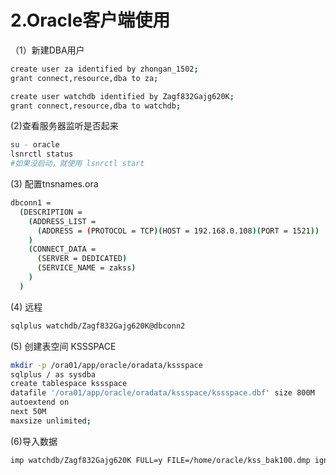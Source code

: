# 2.Oracle客户端使用

（1）新建DBA用户

```bash
create user za identified by zhongan_1502;
grant connect,resource,dba to za;

create user watchdb identified by Zagf832Gajg620K;
grant connect,resource,dba to watchdb;
```

(2)查看服务器监听是否起来

```bash
su - oracle
lsnrctl status
#如果没启动，就使用 lsnrctl start
```

(3) 配置tnsnames.ora

```bash
dbconn1 =
  (DESCRIPTION =
    (ADDRESS_LIST =
      (ADDRESS = (PROTOCOL = TCP)(HOST = 192.168.0.108)(PORT = 1521))
    )
    (CONNECT_DATA =
      (SERVER = DEDICATED)
      (SERVICE_NAME = zakss)
    )
  )
```

(4) 远程

```bash
sqlplus watchdb/Zagf832Gajg620K@dbconn2
```

(5) 创建表空间 KSSSPACE

```bash
mkdir -p /ora01/app/oracle/oradata/kssspace
sqlplus / as sysdba
create tablespace kssspace  
datafile '/ora01/app/oracle/oradata/kssspace/kssspace.dbf' size 800M  
autoextend on  
next 50M  
maxsize unlimited;
```

(6)导入数据

```bash
imp watchdb/Zagf832Gajg620K FULL=y FILE=/home/oracle/kss_bak100.dmp ignore=y
```

